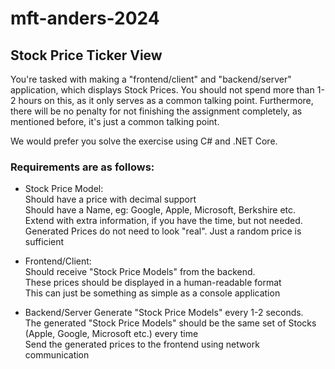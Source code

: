 # mft-anders-2024

## Stock Price Ticker View

You're tasked with making a "frontend/client" and "backend/server" application, which displays Stock Prices.
You should not spend more than 1-2 hours on this, as it only serves as a common talking point. Furthermore, there will be no penalty for not finishing the assignment completely, as mentioned before, it's just a common talking point.

We would prefer you solve the exercise using C# and .NET Core.

### Requirements are as follows:

- Stock Price Model:  
  Should have a price with decimal support  
  Should have a Name, eg: Google, Apple, Microsoft, Berkshire etc.  
  Extend with extra information, if you have the time, but not needed.  
  Generated Prices do not need to look "real". Just a random price is sufficient

- Frontend/Client:  
  Should receive "Stock Price Models" from the backend.  
  These prices should be displayed in a human-readable format  
  This can just be something as simple as a console application

- Backend/Server
  Generate "Stock Price Models" every 1-2 seconds.  
  The generated "Stock Price Models" should be the same set of Stocks (Apple, Google, Microsoft etc.) every time  
  Send the generated prices to the frontend using network communication


